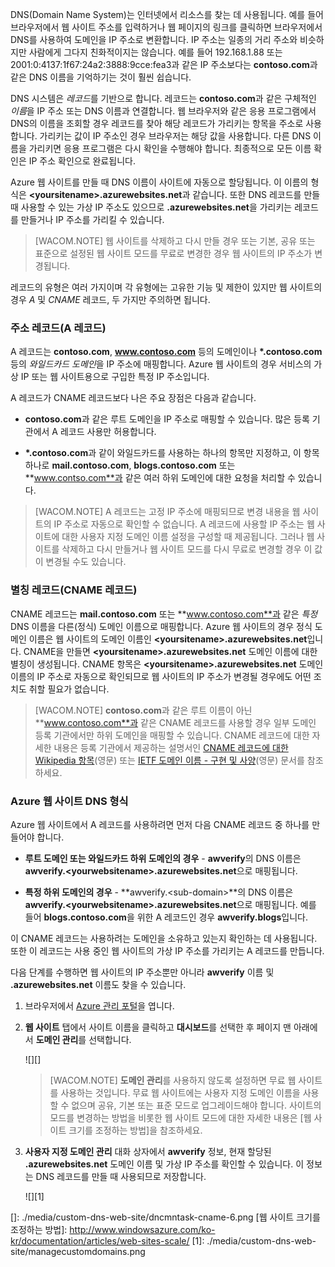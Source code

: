 DNS(Domain Name System)는 인터넷에서 리소스를 찾는 데 사용됩니다. 예를 들어 브라우저에서 웹 사이트 주소를 입력하거나 웹 페이지의 링크를 클릭하면 브라우저에서 DNS를 사용하여 도메인을 IP 주소로 변환합니다. IP 주소는 일종의 거리 주소와 비슷하지만 사람에게 그다지 친화적이지는 않습니다. 예를 들어 192.168.1.88 또는 2001:0:4137:1f67:24a2:3888:9cce:fea3과 같은 IP 주소보다는 **contoso.com**과 같은 DNS 이름을 기억하기는 것이 훨씬 쉽습니다.

DNS 시스템은 *레코드*를 기반으로 합니다. 레코드는 **contoso.com**과 같은 구체적인 *이름*을 IP 주소 또는 DNS 이름과 연결합니다. 웹 브라우저와 같은 응용 프로그램에서 DNS의 이름을 조회할 경우 레코드를 찾아 해당 레코드가 가리키는 항목을 주소로 사용합니다. 가리키는 값이 IP 주소인 경우 브라우저는 해당 값을 사용합니다. 다른 DNS 이름을 가리키면 응용 프로그램은 다시 확인을 수행해야 합니다. 최종적으로 모든 이름 확인은 IP 주소 확인으로 완료됩니다.

Azure 웹 사이트를 만들 때 DNS 이름이 사이트에 자동으로 할당됩니다. 이 이름의 형식은 **\<yoursitename\>.azurewebsites.net**과 같습니다. 또한 DNS 레코드를 만들 때 사용할 수 있는 가상 IP 주소도 있으므로 **.azurewebsites.net**을 가리키는 레코드를 만들거나 IP 주소를 가리킬 수 있습니다.

> [WACOM.NOTE] 웹 사이트를 삭제하고 다시 만들 경우 또는 기본, 공유 또는 표준으로 설정된 웹 사이트 모드를 무료로 변경한 경우 웹 사이트의 IP 주소가 변경됩니다.

레코드의 유형은 여러 가지이며 각 유형에는 고유한 기능 및 제한이 있지만 웹 사이트의 경우 *A* 및 *CNAME* 레코드, 두 가지만 주의하면 됩니다.

### 주소 레코드(A 레코드)

A 레코드는 **contoso.com**, **www.contoso.com** 등의 도메인이나 **\*.contoso.com** 등의 *와일드카드 도메인*을 IP 주소에 매핑합니다. Azure 웹 사이트의 경우 서비스의 가상 IP 또는 웹 사이트용으로 구입한 특정 IP 주소입니다.

A 레코드가 CNAME 레코드보다 나은 주요 장점은 다음과 같습니다.

-   **contoso.com**과 같은 루트 도메인을 IP 주소로 매핑할 수 있습니다. 많은 등록 기관에서 A 레코드 사용만 허용합니다.

-   **\*.contoso.com**과 같이 와일드카드를 사용하는 하나의 항목만 지정하고, 이 항목 하나로 **mail.contoso.com**, **blogs.contoso.com** 또는 **www.contso.com**과 같은 여러 하위 도메인에 대한 요청을 처리할 수 있습니다.

> [WACOM.NOTE] A 레코드는 고정 IP 주소에 매핑되므로 변경 내용을 웹 사이트의 IP 주소로 자동으로 확인할 수 없습니다. A 레코드에 사용할 IP 주소는 웹 사이트에 대한 사용자 지정 도메인 이름 설정을 구성할 때 제공됩니다. 그러나 웹 사이트를 삭제하고 다시 만들거나 웹 사이트 모드를 다시 무료로 변경할 경우 이 값이 변경될 수도 있습니다.

### 별칭 레코드(CNAME 레코드)

CNAME 레코드는 **mail.contoso.com** 또는 **www.contoso.com**과 같은 *특정* DNS 이름을 다른(정식) 도메인 이름으로 매핑합니다. Azure 웹 사이트의 경우 정식 도메인 이름은 웹 사이트의 도메인 이름인 **\<yoursitename\>.azurewebsites.net**입니다. CNAME을 만들면 **\<yoursitename\>.azurewebsites.net** 도메인 이름에 대한 별칭이 생성됩니다. CNAME 항목은 **\<yoursitename\>.azurewebsites.net** 도메인 이름의 IP 주소로 자동으로 확인되므로 웹 사이트의 IP 주소가 변경될 경우에도 어떤 조치도 취할 필요가 없습니다.

> [WACOM.NOTE] **contoso.com**과 같은 루트 이름이 아닌 **www.contoso.com**과 같은 CNAME 레코드를 사용할 경우 일부 도메인 등록 기관에서만 하위 도메인을 매핑할 수 있습니다. CNAME 레코드에 대한 자세한 내용은 등록 기관에서 제공하는 설명서인 [CNAME 레코드에 대한 Wikipedia 항목][](영문) 또는 [IETF 도메인 이름 - 구현 및 사양][](영문) 문서를 참조하세요.

### Azure 웹 사이트 DNS 형식

Azure 웹 사이트에서 A 레코드를 사용하려면 먼저 다음 CNAME 레코드 중 하나를 만들어야 합니다.

-   **루트 도메인 또는 와일드카드 하위 도메인의 경우** - **awverify**의 DNS 이름은 **awverify.\<yourwebsitename\>.azurewebsites.net**으로 매핑됩니다.

-   **특정 하위 도메인의 경우** - **awverify.\<sub-domain\>**의 DNS 이름은 **awverify.\<yourwebsitename\>.azurewebsites.net**으로 매핑됩니다. 예를 들어 **blogs.contoso.com**을 위한 A 레코드인 경우 **awverify.blogs**입니다.

이 CNAME 레코드는 사용하려는 도메인을 소유하고 있는지 확인하는 데 사용됩니다. 또한 이 레코드는 사용 중인 웹 사이트의 가상 IP 주소를 가리키는 A 레코드를 만듭니다.

다음 단계를 수행하면 웹 사이트의 IP 주소뿐만 아니라 **awverify** 이름 및 **.azurewebsites.net** 이름도 찾을 수 있습니다.

1.  브라우저에서 [Azure 관리 포털][]을 엽니다.

2.  **웹 사이트** 탭에서 사이트 이름을 클릭하고 **대시보드**를 선택한 후 페이지 맨 아래에서 **도메인 관리**를 선택합니다.

    ![][]

    > [WACOM.NOTE] **도메인 관리**를 사용하지 않도록 설정하면 무료 웹 사이트를 사용하는 것입니다. 무료 웹 사이트에는 사용자 지정 도메인 이름을 사용할 수 없으며 공유, 기본 또는 표준 모드로 업그레이드해야 합니다. 사이트의 모드를 변경하는 방법을 비롯한 웹 사이트 모드에 대한 자세한 내용은 [웹 사이트 크기를 조정하는 방법][](영문)을 참조하세요.

3.  **사용자 지정 도메인 관리** 대화 상자에서 **awverify** 정보, 현재 할당된 **.azurewebsites.net** 도메인 이름 및 가상 IP 주소를 확인할 수 있습니다. 이 정보는 DNS 레코드를 만들 때 사용되므로 저장합니다.

    ![][1]

  [CNAME 레코드에 대한 Wikipedia 항목]: http://en.wikipedia.org/wiki/CNAME_record
  [IETF 도메인 이름 - 구현 및 사양]: http://tools.ietf.org/html/rfc1035
  [Azure 관리 포털]: https://manage.windowsazure.com
  []: ./media/custom-dns-web-site/dncmntask-cname-6.png
  [웹 사이트 크기를 조정하는 방법]: http://www.windowsazure.com/ko-kr/documentation/articles/web-sites-scale/
  [1]: ./media/custom-dns-web-site/managecustomdomains.png
